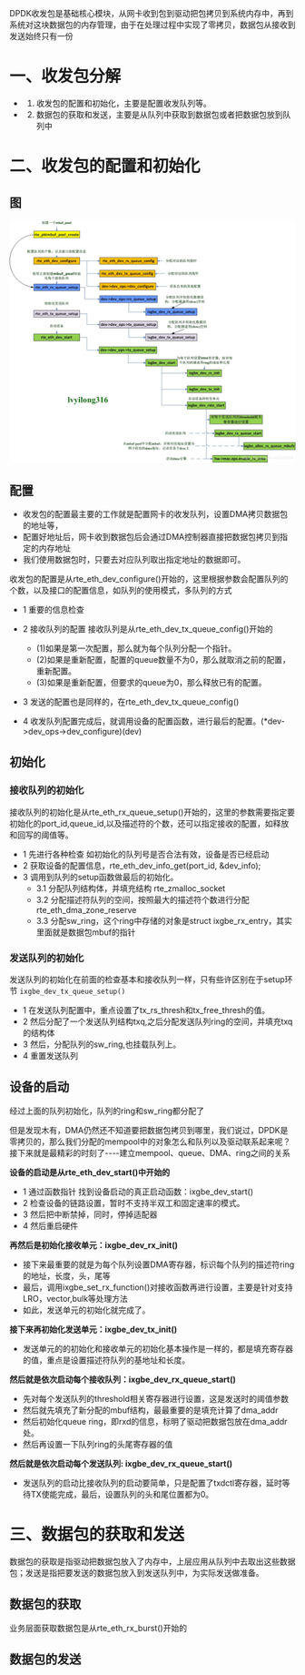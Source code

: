 DPDK收发包是基础核心模块，从网卡收到包到驱动把包拷贝到系统内存中，再到系统对这块数据包的内存管理，由于在处理过程中实现了零拷贝，数据包从接收到发送始终只有一份

# 一、收发包分解
* 1. 收发包的配置和初始化，主要是配置收发队列等。
* 2. 数据包的获取和发送，主要是从队列中获取到数据包或者把数据包放到队列中

# 二、收发包的配置和初始化
## 图

<div align="center"> <img src="pic/收发包01.png"/> </div>

## 配置
* 收发包的配置最主要的工作就是配置网卡的收发队列，设置DMA拷贝数据包的地址等，
* 配置好地址后，网卡收到数据包后会通过DMA控制器直接把数据包拷贝到指定的内存地址
* 我们使用数据包时，只要去对应队列取出指定地址的数据即可。 

收发包的配置是从rte_eth_dev_configure()开始的，这里根据参数会配置队列的个数，以及接口的配置信息，如队列的使用模式，多队列的方式 

* 1 重要的信息检查
* 2 接收队列的配置 接收队列是从rte_eth_dev_tx_queue_config()开始的
   - (1)如果是第一次配置，那么就为每个队列分配一个指针。
   - (2)如果是重新配置，配置的queue数量不为0，那么就取消之前的配置，重新配置。
   - (3)如果是重新配置，但要求的queue为0，那么释放已有的配置。
* 3 发送的配置也是同样的，在rte_eth_dev_tx_queue_config()

* 4 收发队列配置完成后，就调用设备的配置函数，进行最后的配置。(*dev->dev_ops->dev_configure)(dev)

## 初始化

### 接收队列的初始化

接收队列的初始化是从rte_eth_rx_queue_setup()开始的，这里的参数需要指定要初始化的port_id,queue_id,以及描述符的个数，还可以指定接收的配置，如释放和回写的阈值等。
* 1 先进行各种检查  如初始化的队列号是否合法有效，设备是否已经启动
* 2 获取设备的配置信息，rte_eth_dev_info_get(port_id, &dev_info);
* 3 调用到队列的setup函数做最后的初始化。
    * 3.1 分配队列结构体，并填充结构 rte_zmalloc_socket
    * 3.2 分配描述符队列的空间，按照最大的描述符个数进行分配 rte_eth_dma_zone_reserve
    * 3.3 分配sw_ring，这个ring中存储的对象是struct ixgbe_rx_entry，其实里面就是数据包mbuf的指针

### 发送队列的初始化
发送队列的初始化在前面的检查基本和接收队列一样，只有些许区别在于setup环节   `ixgbe_dev_tx_queue_setup()`
* 1 在发送队列配置中，重点设置了tx_rs_thresh和tx_free_thresh的值。
* 2 然后分配了一个发送队列结构txq,之后分配发送队列ring的空间，并填充txq的结构体
* 3 然后，分配队列的sw_ring,也挂载队列上。
* 4 重置发送队列



## 设备的启动

经过上面的队列初始化，队列的ring和sw_ring都分配了

但是发现木有，DMA仍然还不知道要把数据包拷贝到哪里，我们说过，DPDK是零拷贝的，那么我们分配的mempool中的对象怎么和队列以及驱动联系起来呢？接下来就是最精彩的时刻了----建立mempool、queue、DMA、ring之间的关系


**设备的启动是从rte_eth_dev_start()中开始的**

* 1 通过函数指针 找到设备启动的真正启动函数：ixgbe_dev_start()
* 2 检查设备的链路设置，暂时不支持半双工和固定速率的模式。
* 3 然后把中断禁掉，同时，停掉适配器
* 4 然后重启硬件

**再然后是初始化接收单元：ixgbe_dev_rx_init()**
* 接下来最重要的就是为每个队列设置DMA寄存器，标识每个队列的描述符ring的地址，长度，头，尾等
* 最后，调用ixgbe_set_rx_function()对接收函数再进行设置，主要是针对支持LRO，vector,bulk等处理方法
* 如此，发送单元的初始化就完成了。

**接下来再初始化发送单元：ixgbe_dev_tx_init()**

* 发送单元的的初始化和接收单元的初始化基本操作是一样的，都是填充寄存器的值，重点是设置描述符队列的基地址和长度。

**然后就是依次启动每个接收队列：ixgbe_dev_rx_queue_start()**
* 先对每个发送队列的threshold相关寄存器进行设置，这是发送时的阈值参数 
* 然后就先填充了新分配的mbuf结构，最最重要的是填充计算了dma_addr
* 然后初始化queue ring，即rxd的信息，标明了驱动把数据包放在dma_addr处。
* 然后再设置一下队列ring的头尾寄存器的值

**然后就是依次启动每个发送队列: ixgbe_dev_rx_queue_start()**

* 发送队列的启动比接收队列的启动要简单，只是配置了txdctl寄存器，延时等待TX使能完成，最后，设置队列的头和尾位置都为0。


# 三、数据包的获取和发送

数据包的获取是指驱动把数据包放入了内存中，上层应用从队列中去取出这些数据包；发送是指把要发送的数据包放入到发送队列中，为实际发送做准备。

## 数据包的获取

业务层面获取数据包是从rte_eth_rx_burst()开始的



## 数据包的发送